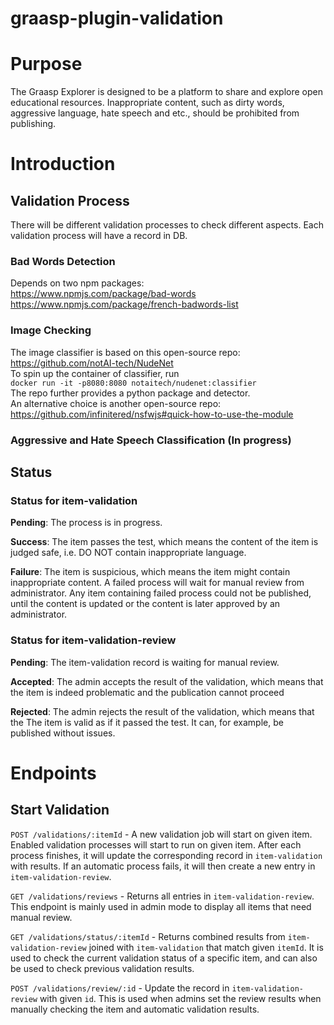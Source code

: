 # graasp-plugin-validation

# Purpose
The Graasp Explorer is designed to be a platform to share and explore open educational resources. Inappropriate content, such as dirty words, aggressive language, hate speech and etc., should be prohibited from publishing.

# Introduction
## Validation Process
There will be different validation processes to check different aspects. Each validation process will have a record in DB.

### Bad Words Detection 
Depends on two npm packages:  
https://www.npmjs.com/package/bad-words  
https://www.npmjs.com/package/french-badwords-list
### Image Checking
The image classifier is based on this open-source repo:   
https://github.com/notAI-tech/NudeNet  
To spin up the container of classifier, run  
`docker run -it -p8080:8080 notaitech/nudenet:classifier`  
The repo further provides a python package and detector.  
An alternative choice is another open-source repo:  
https://github.com/infinitered/nsfwjs#quick-how-to-use-the-module

### Aggressive and Hate Speech Classification (In progress)


## Status

### Status for item-validation

**Pending**: The process is in progress.

**Success**: The item passes the test, which means the content of the item is judged safe, i.e. DO NOT contain inappropriate language.

**Failure**: The item is suspicious, which means the item might contain inappropriate content. A failed process will wait for manual review from administrator. Any item containing failed process could not be published, until the content is updated or the content is later approved by an administrator.

### Status for item-validation-review

**Pending**: The item-validation record is waiting for manual review.

**Accepted**: The admin accepts the result of the validation, which means that the item is indeed problematic and the publication cannot proceed

**Rejected**: The admin rejects the result of the validation, which means that the The item is valid as if it passed the test. It can, for example, be published without issues.

# Endpoints
## Start Validation
`POST /validations/:itemId` - A new validation job will start on given item. Enabled validation processes will start to run on given item. After each process finishes, it will update the corresponding record in `item-validation` with results. If an automatic process fails, it will then create a new entry in `item-validation-review`.

`GET /validations/reviews` - Returns all entries in `item-validation-review`. This endpoint is mainly used in admin mode to display all items that need manual review.

`GET /validations/status/:itemId` - Returns combined results from `item-validation-review` joined with `item-validation` that match given `itemId`. It is used to check the current validation status of a specific item, and can also be used to check previous validation results.

`POST /validations/review/:id` - Update the record in `item-validation-review` with given `id`. This is used when admins set the review results when manually checking the item and automatic validation results.
